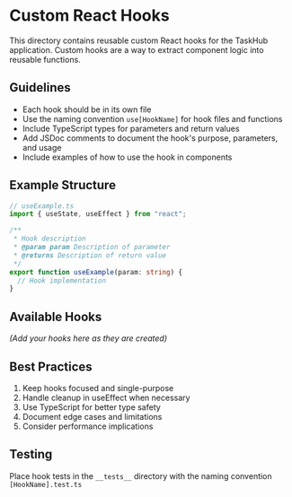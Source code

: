 # Custom React Hooks

This directory contains reusable custom React hooks for the TaskHub application. Custom hooks are a way to extract component logic into reusable functions.

## Guidelines

- Each hook should be in its own file
- Use the naming convention `use[HookName]` for hook files and functions
- Include TypeScript types for parameters and return values
- Add JSDoc comments to document the hook's purpose, parameters, and usage
- Include examples of how to use the hook in components

## Example Structure

```typescript
// useExample.ts
import { useState, useEffect } from "react";

/**
 * Hook description
 * @param param Description of parameter
 * @returns Description of return value
 */
export function useExample(param: string) {
  // Hook implementation
}
```

## Available Hooks

_(Add your hooks here as they are created)_

## Best Practices

1. Keep hooks focused and single-purpose
2. Handle cleanup in useEffect when necessary
3. Use TypeScript for better type safety
4. Document edge cases and limitations
5. Consider performance implications

## Testing

Place hook tests in the `__tests__` directory with the naming convention `[HookName].test.ts`
